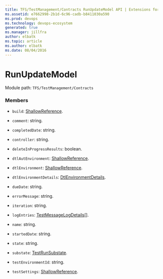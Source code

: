 ```yaml
---
title: TFS/TestManagement/Contracts RunUpdateModel API | Extensions for Azure DevOps Services
ms.assetid: e7662998-2b1d-6c96-cadb-b8411030a590
ms.prod: devops
ms.technology: devops-ecosystem
generated: true
ms.manager: jillfra
author: elbatk
ms.topic: article
ms.author: elbatk
ms.date: 08/04/2016
---
```


# RunUpdateModel

Module path: `TFS/TestManagement/Contracts`


### Members

* `build`: [ShallowReference](../../../TFS/TestManagement/Contracts/ShallowReference.md). 

* `comment`: string. 

* `completedDate`: string. 

* `controller`: string. 

* `deleteInProgressResults`: boolean. 

* `dtlAutEnvironment`: [ShallowReference](../../../TFS/TestManagement/Contracts/ShallowReference.md). 

* `dtlEnvironment`: [ShallowReference](../../../TFS/TestManagement/Contracts/ShallowReference.md). 

* `dtlEnvironmentDetails`: [DtlEnvironmentDetails](../../../TFS/TestManagement/Contracts/DtlEnvironmentDetails.md). 

* `dueDate`: string. 

* `errorMessage`: string. 

* `iteration`: string. 

* `logEntries`: [TestMessageLogDetails](../../../TFS/TestManagement/Contracts/TestMessageLogDetails.md)[]. 

* `name`: string. 

* `startedDate`: string. 

* `state`: string. 

* `substate`: [TestRunSubstate](../../../TFS/TestManagement/Contracts/TestRunSubstate.md). 

* `testEnvironmentId`: string. 

* `testSettings`: [ShallowReference](../../../TFS/TestManagement/Contracts/ShallowReference.md). 

